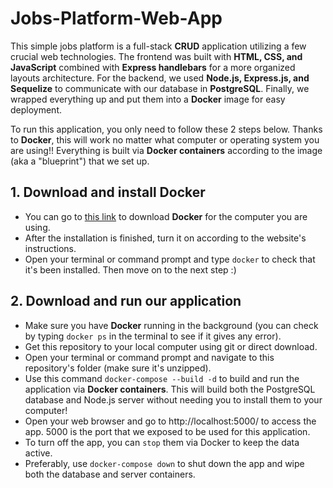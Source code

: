 ﻿# Jobs-Platform-Web-App

This simple jobs platform is a full-stack **CRUD** application utilizing a few crucial web technologies. The frontend was built with **HTML, CSS, and JavaScript** combined with **Express handlebars** for a more organized layouts architecture. For the backend, we used **Node.js, Express.js, and Sequelize** to communicate with our database in **PostgreSQL**. Finally, we wrapped everything up and put them into a **Docker** image for easy deployment.

To run this application, you only need to follow these 2 steps below. Thanks to **Docker**, this will work no matter what computer or operating system you are using!! Everything is built via **Docker containers** according to the image (aka a "blueprint") that we set up.

## 1. Download and install Docker
- You can go to [this link](https://docs.docker.com/get-docker/) to download **Docker** for the computer you are using.
- After the installation is finished, turn it on according to the website's instructions.
- Open your terminal or command prompt and type `docker` to check that it's been installed. Then move on to the next step :)

## 2. Download and run our application
- Make sure you have **Docker** running in the background (you can check by typing `docker ps` in the terminal to see if it gives any error).
- Get this repository to your local computer using git or direct download.
- Open your terminal or command prompt and navigate to this repository's folder (make sure it's unzipped).
- Use this command `docker-compose --build -d` to build and run the application via **Docker containers**. This will build both the PostgreSQL database and Node.js server without needing you to install them to your computer!
- Open your web browser and go to http://localhost:5000/ to access the app. 5000 is the port that we exposed to be used for this application.
- To turn off the app, you can `stop` them via Docker to keep the data active.
- Preferably, use `docker-compose down` to shut down the app and wipe both the database and server containers.
